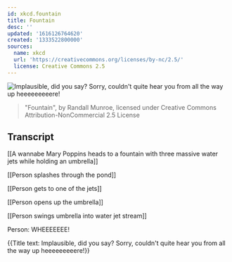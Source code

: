 ```yaml
---
id: xkcd.fountain
title: Fountain
desc: ''
updated: '1616126764620'
created: '1333522800000'
sources:
  name: xkcd
  url: 'https://creativecommons.org/licenses/by-nc/2.5/'
  license: Creative Commons 2.5
---
```

![Implausible, did you say? Sorry, couldn't quite hear you from all the way up heeeeeeeeere!](https://imgs.xkcd.com/comics/fountain.png)
> "Fountain", by Randall Munroe, licensed under Creative Commons Attribution-NonCommercial 2.5 License

## Transcript
[[A wannabe Mary Poppins heads to a fountain with three massive water jets while holding an umbrella]]

[[Person splashes through the pond]]

[[Person gets to one of the jets]]

[[Person opens up the umbrella]]

[[Person swings umbrella into water jet stream]]

Person: WHEEEEEEE!

{{Title text: Implausible, did you say? Sorry, couldn't quite hear you from all the way up heeeeeeeeere!}}
